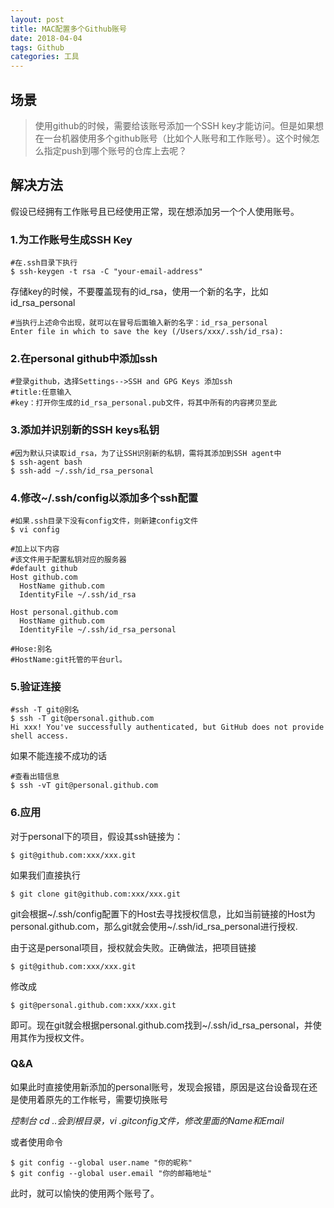 ```yaml
---
layout: post
title: MAC配置多个Github账号
date: 2018-04-04 
tags: Github
categories: 工具
---
```

## 场景

> 使用github的时候，需要给该账号添加一个SSH key才能访问。但是如果想在一台机器使用多个github账号（比如个人账号和工作账号）。这个时候怎么指定push到哪个账号的仓库上去呢？

## 解决方法
    
假设已经拥有工作账号且已经使用正常，现在想添加另一个个人使用账号。

### 1.为工作账号生成SSH Key

```
#在.ssh目录下执行
$ ssh-keygen -t rsa -C "your-email-address"
```
存储key的时候，不要覆盖现有的id_rsa，使用一个新的名字，比如id_rsa_personal

```
#当执行上述命令出现，就可以在冒号后面输入新的名字：id_rsa_personal
Enter file in which to save the key (/Users/xxx/.ssh/id_rsa): 
```
### 2.在personal github中添加ssh

```
#登录github，选择Settings-->SSH and GPG Keys 添加ssh
#title:任意输入
#key：打开你生成的id_rsa_personal.pub文件，将其中所有的内容拷贝至此
```
### 3.添加并识别新的SSH keys私钥

```
#因为默认只读取id_rsa，为了让SSH识别新的私钥，需将其添加到SSH agent中
$ ssh-agent bash
$ ssh-add ~/.ssh/id_rsa_personal
```

### 4.修改~/.ssh/config以添加多个ssh配置

```
#如果.ssh目录下没有config文件，则新建config文件
$ vi config

#加上以下内容
#该文件用于配置私钥对应的服务器
#default github 
Host github.com
  HostName github.com
  IdentityFile ~/.ssh/id_rsa

Host personal.github.com
  HostName github.com
  IdentityFile ~/.ssh/id_rsa_personal
  
#Hose:别名
#HostName:git托管的平台url。
```
### 5.验证连接

```
#ssh -T git@别名
$ ssh -T git@personal.github.com
Hi xxx! You've successfully authenticated, but GitHub does not provide shell access.
```
如果不能连接不成功的话

```
#查看出错信息
$ ssh -vT git@personal.github.com
```
### 6.应用
对于personal下的项目，假设其ssh链接为：

```
$ git@github.com:xxx/xxx.git
```

如果我们直接执行

```
$ git clone git@github.com:xxx/xxx.git
```
git会根据~/.ssh/config配置下的Host去寻找授权信息，比如当前链接的Host为personal.github.com，那么git就会使用~/.ssh/id_rsa_personal进行授权.

由于这是personal项目，授权就会失败。正确做法，把项目链接

```
$ git@github.com:xxx/xxx.git
```
修改成

```   
$ git@personal.github.com:xxx/xxx.git
```
即可。现在git就会根据personal.github.com找到~/.ssh/id_rsa_personal，并使用其作为授权文件。

### Q&A
如果此时直接使用新添加的personal账号，发现会报错，原因是这台设备现在还是使用着原先的工作帐号，需要切换账号

*控制台 cd ..会到根目录，vi .gitconfig文件，修改里面的Name和Email*

或者使用命令

```
$ git config --global user.name "你的昵称"
$ git config --global user.email "你的邮箱地址"
```
此时，就可以愉快的使用两个账号了。

